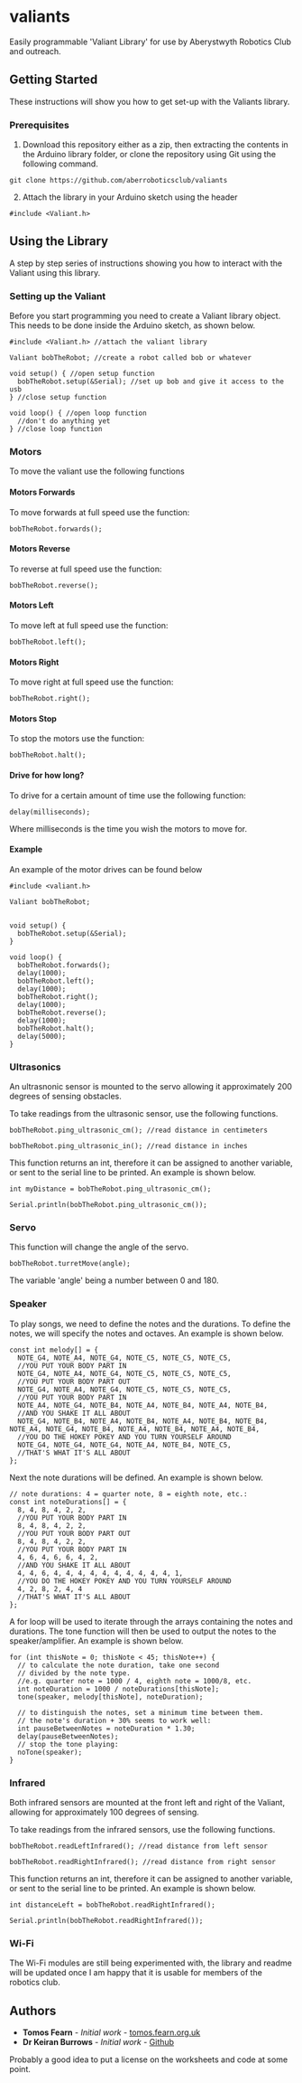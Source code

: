 # valiants
Easily programmable 'Valiant Library' for use by Aberystwyth Robotics Club and outreach.

## Getting Started

These instructions will show you how to get set-up with the Valiants library.

### Prerequisites

1) Download this repository either as a zip, then extracting the contents in the Arduino library folder, or clone the repository using Git using the following command.

```
git clone https://github.com/aberroboticsclub/valiants
```
2) Attach the library in your Arduino sketch using the header

```
#include <Valiant.h>
```

## Using the Library

A step by step series of instructions showing you how to interact with the Valiant using this library.

### Setting up the Valiant

Before you start programming you need to create a Valiant library object.
This needs to be done inside the Arduino sketch, as shown below.

```
#include <Valiant.h> //attach the valiant library

Valiant bobTheRobot; //create a robot called bob or whatever

void setup() { //open setup function
  bobTheRobot.setup(&Serial); //set up bob and give it access to the usb
} //close setup function

void loop() { //open loop function
  //don't do anything yet
} //close loop function
```

### Motors

To move the valiant use the following functions

#### Motors Forwards

To move forwards at full speed use the function:

```
bobTheRobot.forwards();
```


#### Motors Reverse

To reverse at full speed use the function:

```
bobTheRobot.reverse();
```


#### Motors Left

To move left at full speed use the function:

```
bobTheRobot.left();
```


#### Motors Right

To move right at full speed use the function:

```
bobTheRobot.right();
```


#### Motors Stop

To stop the motors use the function:

```
bobTheRobot.halt();
```

#### Drive for how long?

To drive for a certain amount of time use the following function:

```
delay(milliseconds);
```

Where milliseconds is the time you wish the motors to move for.

#### Example

An example of the motor drives can be found below

```
#include <valiant.h>

Valiant bobTheRobot;


void setup() {
  bobTheRobot.setup(&Serial);
}

void loop() {
  bobTheRobot.forwards();
  delay(1000);
  bobTheRobot.left();
  delay(1000);
  bobTheRobot.right();
  delay(1000);
  bobTheRobot.reverse();
  delay(1000);
  bobTheRobot.halt();
  delay(5000);
}
```


### Ultrasonics

An ultrasnonic sensor is mounted to the servo allowing it approximately 200 degrees of sensing obstacles. 

To take readings from the ultrasonic sensor, use the following functions.

```
bobTheRobot.ping_ultrasonic_cm(); //read distance in centimeters

bobTheRobot.ping_ultrasonic_in(); //read distance in inches
```

This function returns an int, therefore it can be assigned to another variable, or sent to the serial line to be printed. An example is shown below.

```
int myDistance = bobTheRobot.ping_ultrasonic_cm();

Serial.println(bobTheRobot.ping_ultrasonic_cm());
```

### Servo

This function will change the angle of the servo.

```
bobTheRobot.turretMove(angle);
```

The variable 'angle' being a number between 0 and 180.

### Speaker

To play songs, we need to define the notes and the durations. To define the notes, we will specify the notes and octaves. An example is shown below.

```
const int melody[] = {
  NOTE_G4, NOTE_A4, NOTE_G4, NOTE_C5, NOTE_C5, NOTE_C5,
  //YOU PUT YOUR BODY PART IN
  NOTE_G4, NOTE_A4, NOTE_G4, NOTE_C5, NOTE_C5, NOTE_C5,
  //YOU PUT YOUR BODY PART OUT
  NOTE_G4, NOTE_A4, NOTE_G4, NOTE_C5, NOTE_C5, NOTE_C5,
  //YOU PUT YOUR BODY PART IN
  NOTE_A4, NOTE_G4, NOTE_B4, NOTE_A4, NOTE_B4, NOTE_A4, NOTE_B4,
  //AND YOU SHAKE IT ALL ABOUT
  NOTE_G4, NOTE_B4, NOTE_A4, NOTE_B4, NOTE_A4, NOTE_B4, NOTE_B4, NOTE_A4, NOTE_G4, NOTE_B4, NOTE_A4, NOTE_B4, NOTE_A4, NOTE_B4,
  //YOU DO THE HOKEY POKEY AND YOU TURN YOURSELF AROUND
  NOTE_G4, NOTE_G4, NOTE_G4, NOTE_A4, NOTE_B4, NOTE_C5,
  //THAT'S WHAT IT'S ALL ABOUT
};
```

Next the note durations will be defined. An example is shown below.

```
// note durations: 4 = quarter note, 8 = eighth note, etc.:
const int noteDurations[] = {
  8, 4, 8, 4, 2, 2,
  //YOU PUT YOUR BODY PART IN
  8, 4, 8, 4, 2, 2,
  //YOU PUT YOUR BODY PART OUT
  8, 4, 8, 4, 2, 2,
  //YOU PUT YOUR BODY PART IN
  4, 6, 4, 6, 6, 4, 2,
  //AND YOU SHAKE IT ALL ABOUT
  4, 4, 6, 4, 4, 4, 4, 4, 4, 4, 4, 4, 4, 1,
  //YOU DO THE HOKEY POKEY AND YOU TURN YOURSELF AROUND
  4, 2, 8, 2, 4, 4
  //THAT'S WHAT IT'S ALL ABOUT
};
```

A for loop will be used to iterate through the arrays containing the notes and durations. The tone function will then be used to output the notes to the speaker/amplifier. An example is shown below.

```
for (int thisNote = 0; thisNote < 45; thisNote++) {
  // to calculate the note duration, take one second
  // divided by the note type.
  //e.g. quarter note = 1000 / 4, eighth note = 1000/8, etc.
  int noteDuration = 1000 / noteDurations[thisNote];
  tone(speaker, melody[thisNote], noteDuration);

  // to distinguish the notes, set a minimum time between them.
  // the note's duration + 30% seems to work well:
  int pauseBetweenNotes = noteDuration * 1.30;
  delay(pauseBetweenNotes);
  // stop the tone playing:
  noTone(speaker);
}
```

### Infrared

Both infrared sensors are mounted at the front left and right of the Valiant, allowing for approximately 100 degrees of sensing. 

To take readings from the infrared sensors, use the following functions.

```
bobTheRobot.readLeftInfrared(); //read distance from left sensor

bobTheRobot.readRightInfrared(); //read distance from right sensor
```

This function returns an int, therefore it can be assigned to another variable, or sent to the serial line to be printed. An example is shown below.

```
int distanceLeft = bobTheRobot.readRightInfrared();

Serial.println(bobTheRobot.readRightInfrared());
```

### Wi-Fi

The Wi-Fi modules are still being experimented with, the library and readme will be updated once I am happy that it is usable for members of the robotics club.

## Authors

* **Tomos Fearn** - *Initial work* - [tomos.fearn.org.uk](http://tomos.fearn.org.uk)
* **Dr Keiran Burrows** - *Initial work* - [Github](https://github.com/kbcool125)

Probably a good idea to put a license on the worksheets and code at some point.
